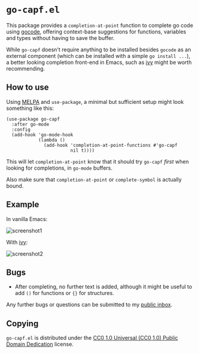 `go-capf.el`
============

This package provides a `completion-at-point` function to complete go
code using [gocode], offering context-base suggestions for functions,
variables and types without having to save the buffer.

While `go-capf` doesn't require anything to be installed besides
`gocode` as an external component (which can be installed with a simple
`go install ...`), a better looking completion front-end in Emacs, such
as [ivy] might be worth recommending.

How to use
----------

Using [MELPA] and `use-package`, a minimal but sufficient setup might look
something like this:

	(use-package go-capf
	  :after go-mode
	  :config
	  (add-hook 'go-mode-hook
				(lambda ()
				  (add-hook 'completion-at-point-functions #'go-capf
							nil t))))

This will let `completion-at-point` know that it should try `go-capf`
_first_ when looking for completions, in `go-mode` buffers.

Also make sure that `completion-at-point` or `complete-symbol` is
actually bound.

Example
-------

In vanilla Emacs:

![screenshot1]

With [ivy]:

![screenshot2]

Bugs
----

- After completing, no further text is added, although it might be
  useful to add `()` for functions or `{}` for structures.

Any further bugs or questions can be submitted to my [public
inbox][mail].

Copying
-------

`go-capf.el` is distributed under the [CC0 1.0 Universal (CC0 1.0)
Public Domain Dedication][cc0] license.

[gocode]: https://github.com/mdempsky/gocode
[ivy]: https://github.com/abo-abo/swiper#ivy
[MELPA]: https://melpa.org/#/go-capf
[screenshot1]: https://files.catbox.moe/jx8681.png
[screenshot2]: https://files.catbox.moe/jt2tdl.png
[mail]: https://lists.sr.ht/~zge/public-inbox
[cc0]: https://creativecommons.org/publicdomain/zero/1.0/deed
